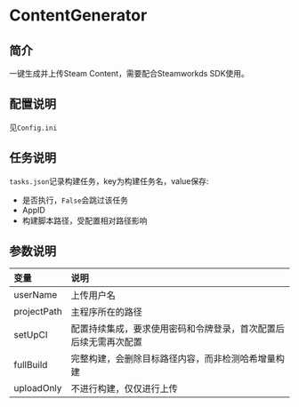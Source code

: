 # ContentGenerator

## 简介

一键生成并上传Steam Content，需要配合Steamworkds SDK使用。

## 配置说明

见`Config.ini`

## 任务说明

`tasks.json`记录构建任务，key为构建任务名，value保存:

- 是否执行，`False`会跳过该任务
- AppID
- 构建脚本路径，受配置相对路径影响

## 参数说明

| 变量          | 说明                               |
|:------------|:---------------------------------|
| userName    | 上传用户名                            |
| projectPath | 主程序所在的路径                         |
| setUpCI     | 配置持续集成，要求使用密码和令牌登录，首次配置后后续无需再次配置 |
| fullBuild   | 完整构建，会删除目标路径内容，而非检测哈希增量构建        |
| uploadOnly  | 不进行构建，仅仅进行上传                     |
